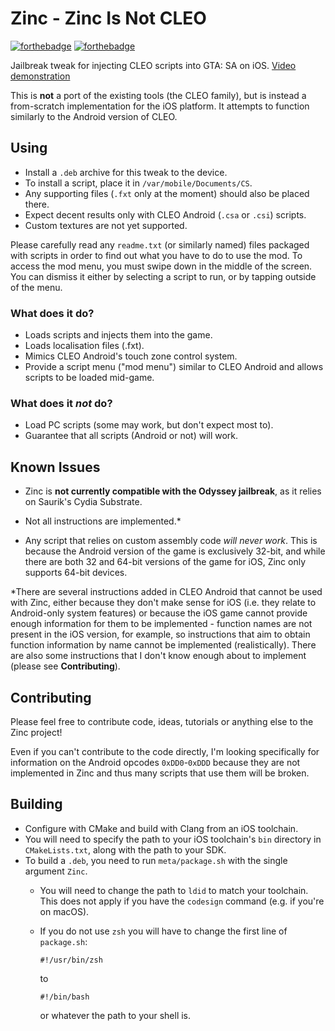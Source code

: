 # Zinc - Zinc Is Not CLEO
<!-- Badges are fun -->
[![forthebadge](https://forthebadge.com/images/badges/made-with-c-plus-plus.svg)](https://forthebadge.com) [![forthebadge](https://forthebadge.com/images/badges/built-with-love.svg)](https://forthebadge.com)

Jailbreak tweak for injecting CLEO scripts into GTA: SA on
iOS. [Video demonstration](https://www.youtube.com/watch?v=6FTkOEV7qnw)

This is **not** a port of the existing tools (the CLEO family), but is instead a from-scratch implementation for the iOS
platform. It attempts to function similarly to the Android version of CLEO.

## Using

* Install a `.deb` archive for this tweak to the device.
* To install a script, place it in `/var/mobile/Documents/CS`.
* Any supporting files (`.fxt` only at the moment) should also be placed there.
* Expect decent results only with CLEO Android (`.csa` or `.csi`) scripts.
* Custom textures are not yet supported.

Please carefully read any `readme.txt` (or similarly named) files packaged with scripts
in order to find out what you have to do to use the mod. To access the mod menu, you must
swipe down in the middle of the screen. You can dismiss it either by selecting a script
to run, or by tapping outside of the menu.

### What does it do?

* Loads scripts and injects them into the game.
* Loads localisation files (.fxt).
* Mimics CLEO Android's touch zone control system.
* Provide a script menu ("mod menu") similar to CLEO Android and allows scripts to be loaded mid-game.

### What does it *not* do?

* Load PC scripts (some may work, but don't expect most to). 
* Guarantee that all scripts (Android or not) will work.

## Known Issues

* Zinc is **not currently compatible with the Odyssey jailbreak**, as it relies on Saurik's Cydia Substrate.

* Not all instructions are implemented.*

* Any script that relies on custom assembly code *will never work*. This is because the Android version of
  the game is exclusively 32-bit, and while there are both 32 and 64-bit versions of the game for iOS,
  Zinc only supports 64-bit devices.

*There are several instructions added in CLEO Android that cannot be used with Zinc, either because they don't
make sense for iOS (i.e. they relate to Android-only system features) or because the iOS game cannot provide
enough information for them to be implemented - function names are not present in the iOS version, for example,
so instructions that aim to obtain function information by name cannot be implemented (realistically). There
are also some instructions that I don't know enough about to implement (please see **Contributing**).

## Contributing
Please feel free to contribute code, ideas, tutorials or anything else to the Zinc project!

Even if you can't contribute to the code directly, I'm looking specifically for information on
the Android opcodes `0xDD0`-`0xDDD` because they are not implemented in Zinc and thus many scripts
that use them will be broken.

## Building

* Configure with CMake and build with Clang from an iOS toolchain.
* You will need to specify the path to your iOS toolchain's `bin` directory in `CMakeLists.txt`, along with the path to
  your SDK.
* To build a `.deb`, you need to run `meta/package.sh` with the single argument `Zinc`.
    * You will need to change the path to `ldid` to match your toolchain. This does not apply if you have the `codesign`
      command (e.g. if you're on macOS).
    * If you do not use `zsh` you will have to change the first line of `package.sh`:

        ```shell
        #!/usr/bin/zsh
        ```
      to
        ```shell
        #!/bin/bash
        ```
      or whatever the path to your shell is.
